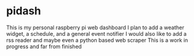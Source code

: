 # pidash
This is my personal raspberry pi web dashboard
I plan to add a weather widget, a schedule, and a general event notifier
I would also like to add a rss reader and maybe even a python based web scraper
This is a work in progress and far from finished
